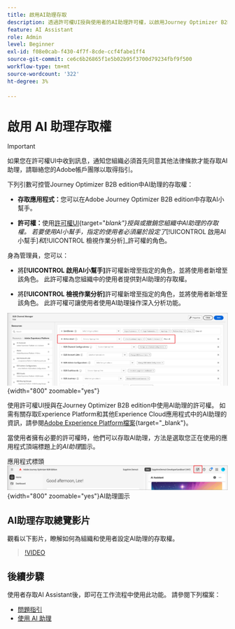 ```yaml
---
title: 啟用AI助理存取
description: 透過許可權UI授與使用者的AI助理許可權，以啟用Journey Optimizer B2B edition中的存取權。
feature: AI Assistant
role: Admin
level: Beginner
exl-id: f08e0cab-f430-4f7f-8cde-ccf4fabe1ff4
source-git-commit: ce6c6b26865f1e5b02b95f3700d79234fbf9f500
workflow-type: tm+mt
source-wordcount: '322'
ht-degree: 3%

---
```


# 啟用 AI 助理存取權

>[!IMPORTANT]
>
>如果您在許可權UI中收到訊息，通知您組織必須首先同意其他法律條款才能存取AI助理，請聯絡您的Adobe帳戶團隊以取得指引。

下列引數可控管Journey Optimizer B2B edition中AI助理的存取權：

* **存取應用程式：**&#x200B;您可以在Adobe Journey Optimizer B2B edition中存取AI小幫手。

* **許可權：**&#x200B;使用[許可權UI](https://experienceleague.adobe.com/zh-hant/docs/experience-platform/access-control/abac/permissions-ui/permissions){target="_blank"}授與或撤銷您組織中AI助理的存取權。 若要使用AI小幫手，指定的使用者必須屬於設定了&#x200B;_[!UICONTROL 啟用AI小幫手]_&#x200B;和&#x200B;_[!UICONTROL 檢視作業分析]_&#x200B;許可權的角色。

身為管理員，您可以：

* 將&#x200B;**[!UICONTROL 啟用AI小幫手]**&#x200B;許可權新增至指定的角色，並將使用者新增至該角色。 此許可權為您組織中的使用者提供對AI助理的存取權。

* 將&#x200B;**[!UICONTROL 檢視作業分析]**&#x200B;許可權新增至指定的角色，並將使用者新增至該角色。 此許可權可讓使用者使用AI助理操作深入分析功能。

![指派AI助理員許可權](./assets/ai-assistant-permissions.png){width="800" zoomable="yes"}

使用許可權UI授與在Journey Optimizer B2B edition中使用AI助理的許可權。 如需有關存取Experience Platform和其他Experience Cloud應用程式中的AI助理的資訊，請參閱[Adobe Experience Platform檔案](https://experienceleague.adobe.com/zh-hant/docs/experience-platform/ai-assistant/access){target="_blank"}。

當使用者擁有必要的許可權時，他們可以存取AI助理，方法是選取您正在使用的應用程式頂端標題上的&#x200B;_AI助理_&#x200B;圖示。

應用程式標頭![中的](./assets/ai-assistant-icon-header.png){width="800" zoomable="yes"}AI助理圖示

## AI助理存取總覽影片

觀看以下影片，瞭解如何為組織和使用者設定AI助理的存取權。

>[!VIDEO](https://video.tv.adobe.com/v/3475930/?captions=chi_hant&learn=on)

## 後續步驟

使用者存取AI Assistant後，即可在工作流程中使用此功能。 請參閱下列檔案：

* [問題指引](./question-guidance.md)
* [使用 AI 助理](./use-ai-assistant.md)
